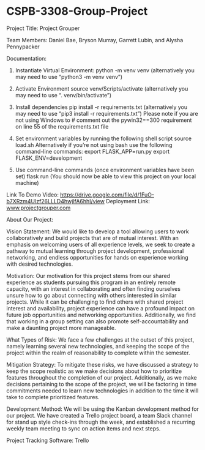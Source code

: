 # CSPB-3308-Group-Project

Project Title: Project Grouper

Team Members: Daniel Bae, Bryson Murray, Garrett Lubin, and Alysha Pennypacker



Documentation:

1. Instantiate Virtual Environment: 
python -m venv venv (alternatively you may need to use “python3 -m venv venv”)

2. Activate Environment
source venv/Scripts/activate (alternatively you may need to use “. venv/bin/activate”)

3. Install dependencies
pip install -r requirements.txt (alternatively you may need to use  “pip3 install -r requirements.txt”) 
Please note if you are not using Windows to # comment out the pywin32==300 requirement on line 55 of the requirements.txt file

4. Set environment variables by running the following shell script
source load.sh
Alternatively if you’re not using bash use the following command-line commands:
     export FLASK_APP=run.py
     export FLASK_ENV=development
     
5. Use command-line commands (once environment variables have been set)
flask run (You should now be able to view this project on your local machine)


Link To Demo Video: https://drive.google.com/file/d/1FuO-b7XRzm4Ulzf26LLLD4hwjlfA6hhI/view
Deployment Link: www.projectgrouper.com


About Our Project:

Vision Statement:
We would like to develop a tool allowing users to work collaboratively and build projects that are of mutual interest.  With an emphasis on welcoming users of all experience levels, we seek to create a pathway to mutual learning through project development, professional networking, and endless opportunities for hands on experience working with desired technologies. 

Motivation:
Our motivation for this project stems from our shared experience as students pursuing this program in an entirely remote capacity, with an interest in collaborating and often finding ourselves unsure how to go about connecting with others interested in similar projects. While it can be challenging to find others with shared project interest and availability, project experience can have a profound impact on future job opportunities and networking opportunities. Additionally, we find that working in a group setting can also promote self-accountability and make a daunting project more manageable.

What Types of Risk:
We face a few challenges at the outset of this project, namely learning several new technologies, and keeping the scope of the project within the realm of reasonability to complete within the semester.  

Mitigation Strategy:
To mitigate these risks, we have discussed a strategy to keep the scope realistic as we make decisions about how to prioritize features throughout the completion of our project. Additionally, as we make decisions pertaining to the scope of the project, we will be factoring in time commitments needed to learn new technologies in addition to the time it will take to complete prioritized features. 

Development Method:
We will be using the Kanban development method for our project. We have created a Trello project board, a team Slack channel for stand up style check-ins through the week, and established a recurring weekly team meeting to sync on action items and next steps.

Project Tracking Software: Trello 
